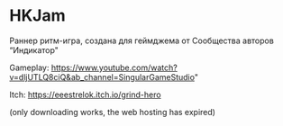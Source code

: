 # HKJam
Раннер ритм-игра, создана для геймджема от Сообщества авторов “Индикатор"

Gameplay: 
https://www.youtube.com/watch?v=dljUTLQ8ciQ&ab_channel=SingularGameStudio"


Itch: https://eeestrelok.itch.io/grind-hero

(only downloading works, the web hosting has expired)

